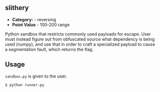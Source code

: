 ## slithery

* __Category:__ - reversing
* __Point Value__ - 100-200 range

Python sandbox that restricts commonly used payloads for escape. User must instead figure out from obfuscated source what dependency is being used (numpy), and use that in order to craft a specialized payload to cause a segmentation fault, which returns the flag.

## Usage

`sandbox.py` is given to the user.

```
$ python runner.py
```
